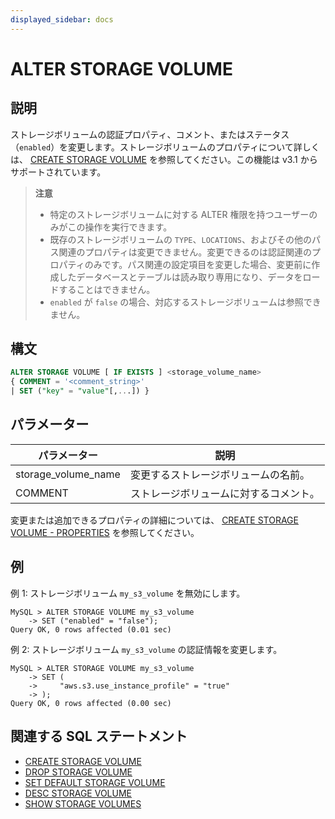 ```yaml
---
displayed_sidebar: docs
---
```


# ALTER STORAGE VOLUME

## 説明

ストレージボリュームの認証プロパティ、コメント、またはステータス（`enabled`）を変更します。ストレージボリュームのプロパティについて詳しくは、 [CREATE STORAGE VOLUME](CREATE_STORAGE_VOLUME.md) を参照してください。この機能は v3.1 からサポートされています。

> **注意**
>
> - 特定のストレージボリュームに対する ALTER 権限を持つユーザーのみがこの操作を実行できます。
> - 既存のストレージボリュームの `TYPE`、`LOCATIONS`、およびその他のパス関連のプロパティは変更できません。変更できるのは認証関連のプロパティのみです。パス関連の設定項目を変更した場合、変更前に作成したデータベースとテーブルは読み取り専用になり、データをロードすることはできません。
> - `enabled` が `false` の場合、対応するストレージボリュームは参照できません。

## 構文

```SQL
ALTER STORAGE VOLUME [ IF EXISTS ] <storage_volume_name>
{ COMMENT = '<comment_string>'
| SET ("key" = "value"[,...]) }
```

## パラメーター

| **パラメーター**       | **説明**                              |
| ------------------- | ---------------------------------------- |
| storage_volume_name | 変更するストレージボリュームの名前。     |
| COMMENT             | ストレージボリュームに対するコメント。   |

変更または追加できるプロパティの詳細については、 [CREATE STORAGE VOLUME - PROPERTIES](CREATE_STORAGE_VOLUME.md#properties) を参照してください。

## 例

例 1: ストレージボリューム `my_s3_volume` を無効にします。

```Plain
MySQL > ALTER STORAGE VOLUME my_s3_volume
    -> SET ("enabled" = "false");
Query OK, 0 rows affected (0.01 sec)
```

例 2: ストレージボリューム `my_s3_volume` の認証情報を変更します。

```Plain
MySQL > ALTER STORAGE VOLUME my_s3_volume
    -> SET (
    ->     "aws.s3.use_instance_profile" = "true"
    -> );
Query OK, 0 rows affected (0.00 sec)
```

## 関連する SQL ステートメント

- [CREATE STORAGE VOLUME](CREATE_STORAGE_VOLUME.md)
- [DROP STORAGE VOLUME](DROP_STORAGE_VOLUME.md)
- [SET DEFAULT STORAGE VOLUME](SET_DEFAULT_STORAGE_VOLUME.md)
- [DESC STORAGE VOLUME](DESC_STORAGE_VOLUME.md)
- [SHOW STORAGE VOLUMES](SHOW_STORAGE_VOLUMES.md)